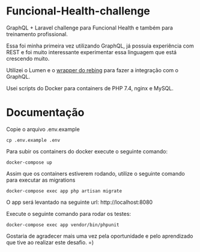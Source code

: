 # Funcional-Health-challenge

GraphQL + Laravel challenge para Funcional Health e também para treinamento profissional.

Essa foi minha primeira vez utilizando GraphQL, já possuia experiência com REST e foi muito interessante experimentar essa linguagem que está crescendo muito. 

Utilizei o Lumen e o [wrapper do rebing](https://github.com/rebing/graphql-laravel) para fazer a integração com o GraphQL.

Usei scripts do Docker para containers de PHP 7.4, nginx e MySQL. 


# Documentação

Copie o arquivo .env.example
```
cp .env.example .env
```

Para subir os containers do docker execute o seguinte comando:
```
docker-compose up
```

Assim que os containers estiverem rodando, utilize o seguinte comando para executar as migrations
```
docker-compose exec app php artisan migrate
```
O app será levantado na seguinte url: http://localhost:8080


Execute o seguinte comando para rodar os testes:
```
docker-compose exec app vendor/bin/phpunit
```

Gostaria de agradecer mais uma vez pela oportunidade e pelo aprendizado que tive ao realizar este desafio. =)
